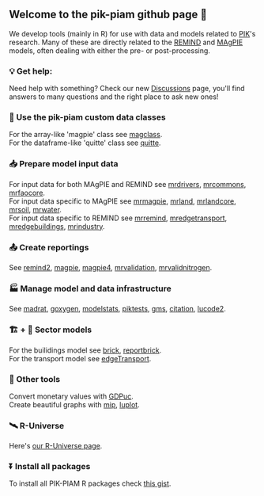 ## Welcome to the pik-piam github page :wave:

We develop tools (mainly in R) for use with data and models related to [PIK](https://www.pik-potsdam.de/en)'s research. Many of these are directly related to the [REMIND](https://github.com/remindmodel/remind) and [MAgPIE](https://github.com/magpiemodel/magpie) models, often dealing with either the pre- or post-processing. 

### 💡 Get help:
Need help with something? Check our new [Discussions](https://github.com/pik-piam/discussions/discussions) page, you'll find answers to many questions and the right place to ask new ones!


### :floppy_disk: Use the pik-piam custom data classes

For the array-like 'magpie' class see [magclass](https://github.com/pik-piam/magclass).  
For the dataframe-like 'quitte' class see [quitte](https://github.com/pik-piam/quitte).


### :inbox_tray: Prepare model input data

For input data for both MAgPIE and REMIND see [mrdrivers](https://pik-piam.github.io/mrdrivers/index.html), 
[mrcommons](https://github.com/pik-piam/mrcommons), 
[mrfaocore](https://github.com/pik-piam/mrfaocore).  
For input data specific to MAgPIE see [mrmagpie](https://github.com/pik-piam/mrmagpie), 
[mrland](https://github.com/pik-piam/mrland), 
[mrlandcore](https://github.com/pik-piam/mrlandcore/),
[mrsoil](https://github.com/pik-piam/mrsoil), 
[mrwater](https://github.com/pik-piam/mrwater).  
For input data specific to REMIND see [mrremind](https://github.com/pik-piam/mrremind),
[mredgetransport](https://github.com/pik-piam/mredgetransport), 
[mredgebuildings](https://github.com/pik-piam/mredgebuildings),
[mrindustry](https://github.com/pik-piam/mrindustry).


### :outbox_tray: Create reportings

See [remind2](https://github.com/pik-piam/remind2), [magpie](https://github.com/pik-piam/magpie), [magpie4](https://github.com/pik-piam/magpie4), [mrvalidation](https://github.com/pik-piam/mrvalidation),
[mrvalidnitrogen](https://github.com/pik-piam/mrvalidnitrogen).


### :factory: Manage model and data infrastructure

See [madrat](https://github.com/pik-piam/madrat), [goxygen](https://github.com/pik-piam/goxygen), [modelstats](https://github.com/pik-piam/modelstats), [piktests](https://github.com/pik-piam/piktests), [gms](https://github.com/pik-piam/gms), [citation](https://github.com/pik-piam/citation), [lucode2](https://github.com/pik-piam/lucode2).


### :building_construction: + :truck: Sector models

For the builidings model see [brick](https://github.com/pik-piam/brick), [reportbrick](https://github.com/pik-piam/reportbrick).  
For the transport model see [edgeTransport](https://github.com/pik-piam/edgeTransport).


### :wrench: Other tools

Convert monetary values with [GDPuc](https://pik-piam.github.io/GDPuc/index.html).  
Create beautiful graphs with [mip](https://github.com/pik-piam/mip), [luplot](https://github.com/pik-piam/luplot).


### 🛰️ R-Universe

Here's [our R-Universe page](https://pik-piam.r-universe.dev/ui#builds).

### ⏬ Install all packages
To install all PIK-PIAM R packages check [this gist](https://gist.github.com/pfuehrlich-pik/0b91022d5599831ee29fd7fe416332fb).

